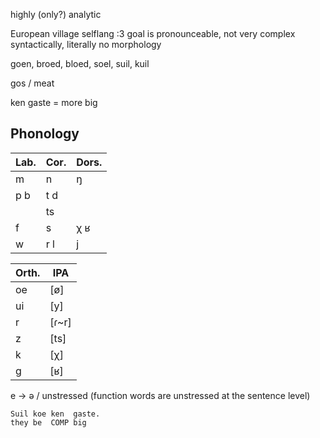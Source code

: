 highly (only?) analytic

European village selflang :3 goal is pronounceable, not very complex syntactically, literally no morphology

goen, broed, bloed, soel, suil, kuil

gos / meat

ken gaste = more big

## Phonology

| Lab. | Cor. | Dors. |
|------|------|-------|
| m    | n    | ŋ     |
| p b  | t d  |       |
|      | ts   |       |
| f    | s    | χ ʁ   |
| w    | r l  | j     |

| Orth. | IPA   |
|-------|-------|
| oe    |\[ø]   |
| ui    |\[y]   |
| r     |\[ɾ~r] |
| z     |\[ts]  |
| k     |\[χ]   |
| g     |\[ʁ]   |

e -> ə / unstressed (function words are unstressed at the sentence level)

```
Suil koe ken  gaste.
they be  COMP big
```
